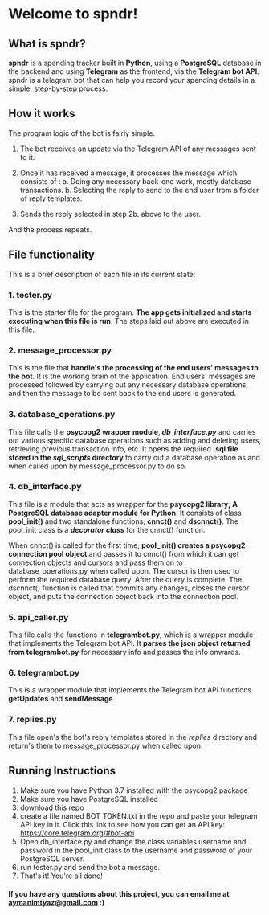 # Welcome to spndr!

## What is spndr?

**spndr** is a spending tracker built in **Python**, using a **PostgreSQL** database in the backend and using **Telegram** as the frontend, via the **Telegram bot API**. spndr is a telegram bot that can help you record your spending details in a simple, step-by-step process.

## How it works

The program logic of the bot is fairly simple. 
1. The bot receives an update via the Telegram API of any messages sent to it. 

2. Once it has received a message, it processes the message which consists of :
a. Doing any necessary back-end work, mostly database transactions.
b. Selecting the reply to send to the end user from a folder of reply 	  templates.

3. Sends the reply selected in step 2b. above to the user.

 And the process repeats.
 
 ## File functionality
 This is a brief description of each file in its current state:
 
 ### 1. tester.py
 This is the starter file for the program. **The app gets initialized and starts executing when this file is run**. The steps laid out above are 
 executed in this file.

### 2. message_processor.py
This is the file that **handle's the processing of the end users' messages to the bot**. It is the working brain of the application.
End users' messages are processed followed by carrying out any necessary database operations, and then the message to be sent back to the end users is generated.

### 3. database_operations.py
This file calls the **psycopg2 wrapper module, _db_interface.py_** and carries out various specific database operations such as adding and deleting users, retrieving previous transaction info, etc. 
It opens the required **.sql file stored in the _sql_scripts_ directory** to carry out a database operation as and when called upon by message_processor.py to do so.

### 4. db_interface.py
This file is a module that acts as wrapper for the **psycopg2 library; A PostgreSQL database adapter module for Python**. It consists of class **pool_init()** and two standalone functions; **cnnct()** and **dscnnct()**. 
The  pool_init class is a **_decorator class_** for the cnnct() function. 

When cnnct() is called for the first time, **pool_init() creates a psycopg2 connection pool object** and passes it to cnnct() from which it can get connection objects and cursors and pass them on to  database_operations.py when called upon. The cursor is then used to perform the required database query. After the query is complete. The dscnnct() function is called that commits any changes, closes the cursor object, and puts the connection object back into the connection pool.

### 5. api_caller.py
This file calls the functions in **telegrambot.py**, which is a wrapper module that implements the Telegram bot API. It **parses the json object returned from telegrambot.py** for necessary info and passes the info onwards.

### 6. telegrambot.py
This is a wrapper module that implements the Telegram bot API functions **getUpdates** and **sendMessage**

### 7. replies.py
This file open's the bot's reply templates stored in the _replies_ directory and return's them to message_processor.py when called upon.

## Running Instructions
1. Make sure you have Python 3.7 installed with the psycopg2 package
2. Make sure you have PostgreSQL installed 
3. download this repo
4. create a file named BOT_TOKEN.txt in the repo and paste your telegram API key in it.
Click this link to see how you can get an API key: https://core.telegram.org/#bot-api
5. Open db_interface.py and change the class variables username and password in the pool_init class to the username and password of your PostgreSQL server.
6. run tester.py and send the bot a message. 
7. That's it! You're all done!


#### If you have any questions about this project, you can email me at aymanimtyaz@gmail.com :)
